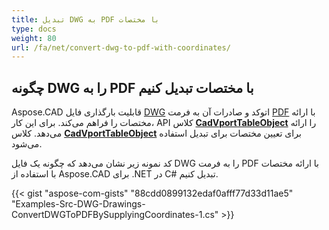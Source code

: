 ```yaml
---
title: تبدیل DWG به PDF با مختصات
type: docs
weight: 80
url: /fa/net/convert-dwg-to-pdf-with-coordinates/
---
```



## **چگونه DWG را به PDF با مختصات تبدیل کنیم**

Aspose.CAD قابلیت بارگذاری فایل [DWG](https://docs.fileformat.com/cad/dwg/)  اتوکد و صادرات آن به فرمت [PDF](https://docs.fileformat.com/pdf/) با ارائه مختصات را فراهم می‌کند. برای این کار، API کلاس [**CadVportTableObject**](https://reference.aspose.com/cad/net/aspose.cad.fileformats.cad.cadtables/cadvporttableobject) را ارائه می‌دهد. کلاس [**CadVportTableObject**](https://reference.aspose.com/cad/net/aspose.cad.fileformats.cad.cadtables/cadvporttableobject) برای تعیین مختصات برای تبدیل استفاده می‌شود.

کد نمونه زیر نشان می‌دهد که چگونه یک فایل DWG را به فرمت PDF با ارائه مختصات با استفاده از Aspose.CAD برای .NET در C# تبدیل کنیم.

{{< gist "aspose-com-gists" "88cdd0899132edaf0afff77d33d11ae5" "Examples-Src-DWG-Drawings-ConvertDWGToPDFBySupplyingCoordinates-1.cs" >}}
